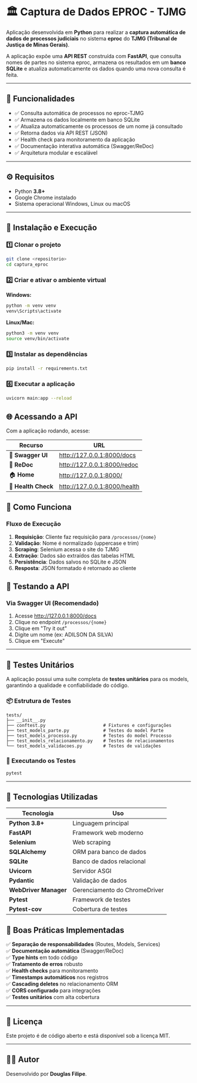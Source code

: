 # 🏛️ Captura de Dados EPROC - TJMG

Aplicação desenvolvida em **Python** para realizar a **captura automática de dados de processos judiciais** no sistema **eproc** do **TJMG (Tribunal de Justiça de Minas Gerais)**.

A aplicação expõe uma **API REST** construída com **FastAPI**, que consulta nomes de partes no sistema eproc, armazena os resultados em um **banco SQLite** e atualiza automaticamente os dados quando uma nova consulta é feita.

---

## 🚀 Funcionalidades

* ✅ Consulta automática de processos no eproc-TJMG
* ✅ Armazena os dados localmente em banco SQLite
* ✅ Atualiza automaticamente os processos de um nome já consultado
* ✅ Retorna dados via API REST (JSON)
* ✅ Health check para monitoramento da aplicação
* ✅ Documentação interativa automática (Swagger/ReDoc)
* ✅ Arquitetura modular e escalável

---

## ⚙️ Requisitos

* Python **3.8+**
* Google Chrome instalado
* Sistema operacional Windows, Linux ou macOS

---

## 🧩 Instalação e Execução

### 1️⃣ Clonar o projeto

```bash
git clone <repositorio>
cd captura_eproc
```

### 2️⃣ Criar e ativar o ambiente virtual

**Windows:**
```bash
python -m venv venv
venv\Scripts\activate
```

**Linux/Mac:**
```bash
python3 -m venv venv
source venv/bin/activate
```

### 3️⃣ Instalar as dependências

```bash
pip install -r requirements.txt
```

### 6️⃣ Executar a aplicação

```bash
uvicorn main:app --reload
```

## 🌐 Acessando a API

Com a aplicação rodando, acesse:

| Recurso | URL |
|---------|-----|
| 📝 **Swagger UI** | http://127.0.0.1:8000/docs |
| 📘 **ReDoc** | http://127.0.0.1:8000/redoc |
| 🏠 **Home** | http://127.0.0.1:8000/ |
| 💚 **Health Check** | http://127.0.0.1:8000/health |

## 🧠 Como Funciona

### Fluxo de Execução

1. **Requisição**: Cliente faz requisição para `/processos/{nome}`
2. **Validação**: Nome é normalizado (uppercase e trim)
3. **Scraping**: Selenium acessa o site do TJMG
4. **Extração**: Dados são extraídos das tabelas HTML
5. **Persistência**: Dados salvos no SQLite e JSON
6. **Resposta**: JSON formatado é retornado ao cliente

## 🧪 Testando a API

### Via Swagger UI (Recomendado)
1. Acesse http://127.0.0.1:8000/docs
2. Clique no endpoint `/processos/{nome}`
3. Clique em "Try it out"
4. Digite um nome (ex: ADILSON DA SILVA)
5. Clique em "Execute"

---

## 🧪 Testes Unitários

A aplicação possui uma suíte completa de **testes unitários** para os models, garantindo a qualidade e confiabilidade do código.

### 📦 Estrutura de Testes

```
tests/
├── __init__.py
├── conftest.py                      # Fixtures e configurações
├── test_models_parte.py             # Testes do model Parte
├── test_models_processo.py          # Testes do model Processo
├── test_models_relacionamento.py    # Testes de relacionamentos
└── test_models_validacoes.py        # Testes de validações
```

### 🚀 Executando os Testes

```bash
pytest
```

---

## 🧰 Tecnologias Utilizadas

| Tecnologia | Uso |
|------------|-----|
| **Python 3.8+** | Linguagem principal |
| **FastAPI** | Framework web moderno |
| **Selenium** | Web scraping |
| **SQLAlchemy** | ORM para banco de dados |
| **SQLite** | Banco de dados relacional |
| **Uvicorn** | Servidor ASGI |
| **Pydantic** | Validação de dados |
| **WebDriver Manager** | Gerenciamento do ChromeDriver |
| **Pytest** | Framework de testes |
| **Pytest-cov** | Cobertura de testes |

## 📝 Boas Práticas Implementadas

✅ **Separação de responsabilidades** (Routes, Models, Services)  
✅ **Documentação automática** (Swagger/ReDoc)  
✅ **Type hints** em todo código  
✅ **Tratamento de erros** robusto  
✅ **Health checks** para monitoramento  
✅ **Timestamps automáticos** nos registros  
✅ **Cascading deletes** no relacionamento ORM  
✅ **CORS configurado** para integrações  
✅ **Testes unitários** com alta cobertura  

---

## 📄 Licença

Este projeto é de código aberto e está disponível sob a licença MIT.

---

## 🧑‍💻 Autor

Desenvolvido por **Douglas Filipe**.